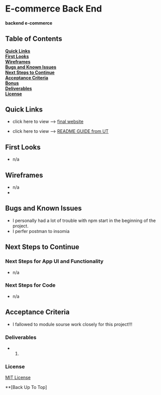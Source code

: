 # E-commerce Back End
#### backend e-commerce 

## Table of Contents

**[Quick Links](#Quick-Links)**<br>
**[First Looks](#First-Looks)**<br>
**[Wireframes](#Wireframes)**<br>
**[Bugs and Known Issues](#Bugs-and-Known-Issues)**<br>
**[Next Steps to Continue](#Next-Steps-to-Continue)**<br>
**[Acceptance Criteria](#Acceptance-Criteria)**<br>
**[Bonus](#Bonus)**<br>
**[Deliverables](#Deliverables)**<br>
**[License](#License)**<br>

## Quick Links

- click here to view --> [final website]()

- click here to view --> [README GUIDE from UT](https://github.com/the-Coding-Boot-Camp-at-UT/UTA-VIRT-FSF-FT-06-2021-U-LOL/blob/master/01-HTML-Git-CSS/02-Homework/Homework-Guide/README.md)


## First Looks

- n/a


## Wireframes

- n/a
- 

## Bugs and Known Issues

- I personally had a lot of trouble with npm start in the beginning of the project. 
- I perfer postman to insomia


## Next Steps to Continue

### Next Steps for App UI and Functionality

- n/a


### Next Steps for Code

- n/a


## Acceptance Criteria

- I fallowed to module sourse work closely for this project!!!

### Deliverables

- 1. 

### License

[MIT License](https://opensource.org/licenses/MIT)


**[Back Up To Top]